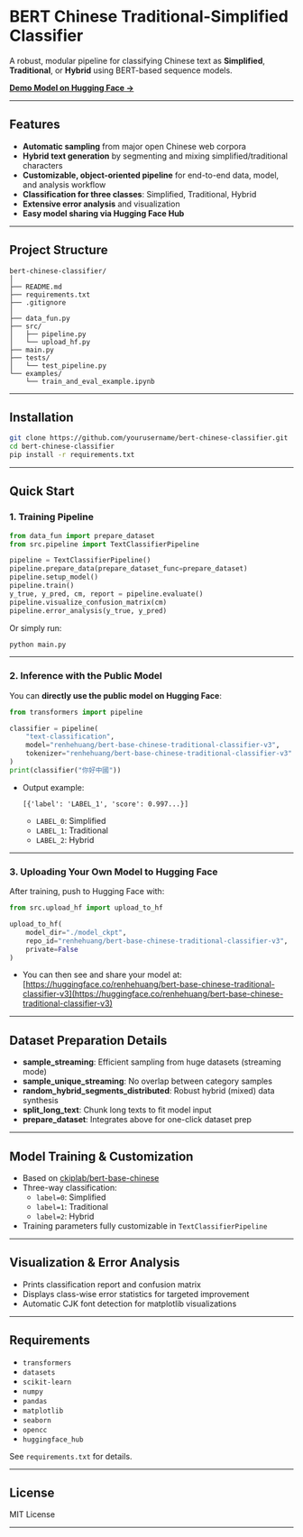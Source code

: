 # BERT Chinese Traditional-Simplified Classifier

A robust, modular pipeline for classifying Chinese text as **Simplified**, **Traditional**, or **Hybrid** using BERT-based sequence models.

**[Demo Model on Hugging Face →](https://huggingface.co/renhehuang/bert-base-chinese-traditional-classifier-v3)**

---

## Features

- **Automatic sampling** from major open Chinese web corpora
- **Hybrid text generation** by segmenting and mixing simplified/traditional characters
- **Customizable, object-oriented pipeline** for end-to-end data, model, and analysis workflow
- **Classification for three classes**: Simplified, Traditional, Hybrid
- **Extensive error analysis** and visualization
- **Easy model sharing via Hugging Face Hub**

---

## Project Structure

```
bert-chinese-classifier/
│
├── README.md
├── requirements.txt
├── .gitignore
│
├── data_fun.py
├── src/
│   ├── pipeline.py
│   └── upload_hf.py
├── main.py
├── tests/
│   └── test_pipeline.py
└── examples/
    └── train_and_eval_example.ipynb
```

---

## Installation

```bash
git clone https://github.com/yourusername/bert-chinese-classifier.git
cd bert-chinese-classifier
pip install -r requirements.txt
```

---

## Quick Start

### 1. Training Pipeline

```python
from data_fun import prepare_dataset
from src.pipeline import TextClassifierPipeline

pipeline = TextClassifierPipeline()
pipeline.prepare_data(prepare_dataset_func=prepare_dataset)
pipeline.setup_model()
pipeline.train()
y_true, y_pred, cm, report = pipeline.evaluate()
pipeline.visualize_confusion_matrix(cm)
pipeline.error_analysis(y_true, y_pred)
```

Or simply run:

```bash
python main.py
```

---

### 2. Inference with the Public Model

You can **directly use the public model on Hugging Face**:

```python
from transformers import pipeline

classifier = pipeline(
    "text-classification",
    model="renhehuang/bert-base-chinese-traditional-classifier-v3",
    tokenizer="renhehuang/bert-base-chinese-traditional-classifier-v3"
)
print(classifier("你好中國"))
```
- Output example:
    ```
    [{'label': 'LABEL_1', 'score': 0.997...}]
    ```
    - `LABEL_0`: Simplified
    - `LABEL_1`: Traditional
    - `LABEL_2`: Hybrid

---

### 3. Uploading Your Own Model to Hugging Face

After training, push to Hugging Face with:

```python
from src.upload_hf import upload_to_hf

upload_to_hf(
    model_dir="./model_ckpt",
    repo_id="renhehuang/bert-base-chinese-traditional-classifier-v3",
    private=False
)
```
- You can then see and share your model at:  
  [https://huggingface.co/renhehuang/bert-base-chinese-traditional-classifier-v3](https://huggingface.co/renhehuang/bert-base-chinese-traditional-classifier-v3)

---

## Dataset Preparation Details

- **sample_streaming**: Efficient sampling from huge datasets (streaming mode)
- **sample_unique_streaming**: No overlap between category samples
- **random_hybrid_segments_distributed**: Robust hybrid (mixed) data synthesis
- **split_long_text**: Chunk long texts to fit model input
- **prepare_dataset**: Integrates above for one-click dataset prep

---

## Model Training & Customization

- Based on [ckiplab/bert-base-chinese](https://huggingface.co/ckiplab/bert-base-chinese)
- Three-way classification:  
    - `label=0`: Simplified  
    - `label=1`: Traditional  
    - `label=2`: Hybrid  
- Training parameters fully customizable in `TextClassifierPipeline`

---

## Visualization & Error Analysis

- Prints classification report and confusion matrix
- Displays class-wise error statistics for targeted improvement
- Automatic CJK font detection for matplotlib visualizations

---

## Requirements

- `transformers`
- `datasets`
- `scikit-learn`
- `numpy`
- `pandas`
- `matplotlib`
- `seaborn`
- `opencc`
- `huggingface_hub`

See `requirements.txt` for details.

---

## License

MIT License

---
